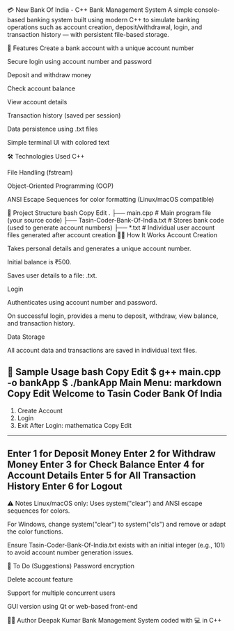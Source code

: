 💳 New Bank Of India - C++ Bank Management System
A simple console-based banking system built using modern C++ to simulate banking operations such as account creation, deposit/withdrawal, login, and transaction history — with persistent file-based storage.

🚀 Features
Create a bank account with a unique account number

Secure login using account number and password

Deposit and withdraw money

Check account balance

View account details

Transaction history (saved per session)

Data persistence using .txt files

Simple terminal UI with colored text

🛠️ Technologies Used
C++

File Handling (fstream)

Object-Oriented Programming (OOP)

ANSI Escape Sequences for color formatting (Linux/macOS compatible)

📂 Project Structure
bash
Copy
Edit
.
├── main.cpp               # Main program file (your source code)
├── Tasin-Coder-Bank-Of-India.txt   # Stores bank code (used to generate account numbers)
├── *.txt                  # Individual user account files generated after account creation
🧑‍💻 How It Works
Account Creation

Takes personal details and generates a unique account number.

Initial balance is ₹500.

Saves user details to a file: <accountNumber>.txt.

Login

Authenticates using account number and password.

On successful login, provides a menu to deposit, withdraw, view balance, and transaction history.

Data Storage

All account data and transactions are saved in individual text files.

🧪 Sample Usage
bash
Copy
Edit
$ g++ main.cpp -o bankApp
$ ./bankApp
Main Menu:
markdown
Copy
Edit
Welcome to Tasin Coder Bank Of India
--------------------------------------
1. Create Account
2. Login
3. Exit
After Login:
mathematica
Copy
Edit
----------------------------------
 Enter 1 for Deposit Money
 Enter 2 for Withdraw Money
 Enter 3 for Check Balance
 Enter 4 for Account Details
 Enter 5 for All Transaction History
 Enter 6 for Logout
----------------------------------
⚠️ Notes
Linux/macOS only: Uses system("clear") and ANSI escape sequences for colors.

For Windows, change system("clear") to system("cls") and remove or adapt the color functions.

Ensure Tasin-Coder-Bank-Of-India.txt exists with an initial integer (e.g., 101) to avoid account number generation issues.

📌 To Do (Suggestions)
Password encryption

Delete account feature

Support for multiple concurrent users

GUI version using Qt or web-based front-end

🧑‍💼 Author
Deepak Kumar
Bank Management System coded with 💻 in C++
